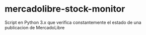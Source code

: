 # mercadolibre-stock-monitor
Script en Python 3.x que verifica constantemente el estado de una publicacion de MercadoLibre
